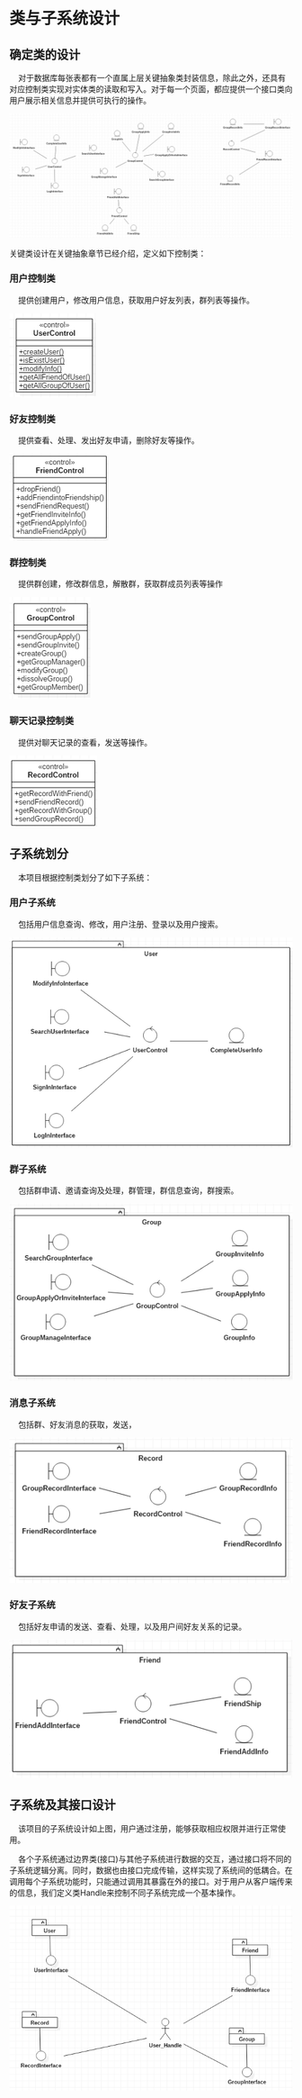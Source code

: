 # 类与子系统设计

## 确定类的设计

&nbsp;&nbsp;&nbsp;&nbsp;对于数据库每张表都有一个直属上层关键抽象类封装信息，除此之外，还具有对应控制类实现对实体类的读取和写入。对于每一个页面，都应提供一个接口类向用户展示相关信息并提供可执行的操作。

![总体类设计][1]


  [1]: /images/classDesign.png
  
关键类设计在关键抽象章节已经介绍，定义如下控制类：

### 用户控制类

&nbsp;&nbsp;&nbsp;&nbsp;提供创建用户，修改用户信息，获取用户好友列表，群列表等操作。

![用户控制类][2]


  [2]: /images/userControl.png
  
### 好友控制类

&nbsp;&nbsp;&nbsp;&nbsp;提供查看、处理、发出好友申请，删除好友等操作。

![好友控制类][3]


  [3]: /images/friendControl.png
  
### 群控制类

&nbsp;&nbsp;&nbsp;&nbsp;提供群创建，修改群信息，解散群，获取群成员列表等操作

![群控制类][4]


  [4]: /images/groupControl.png
  
### 聊天记录控制类

&nbsp;&nbsp;&nbsp;&nbsp;提供对聊天记录的查看，发送等操作。

![聊天记录控制类][5]


  [5]: /images/recordControl.png
  
## 子系统划分

&nbsp;&nbsp;&nbsp;&nbsp;本项目根据控制类划分了如下子系统：

### 用户子系统

&nbsp;&nbsp;&nbsp;&nbsp;包括用户信息查询、修改，用户注册、登录以及用户搜索。

![用户子系统][6]


  [6]: /images/userSubSystem.png
  
### 群子系统

&nbsp;&nbsp;&nbsp;&nbsp;包括群申请、邀请查询及处理，群管理，群信息查询，群搜索。

![群子系统][7]


  [7]: /images/groupSubSystem.png
  
### 消息子系统

&nbsp;&nbsp;&nbsp;&nbsp;包括群、好友消息的获取，发送，

![消息子系统][8]


  [8]: /images/recordSubSystem.png

### 好友子系统

&nbsp;&nbsp;&nbsp;&nbsp;包括好友申请的发送、查看、处理，以及用户间好友关系的记录。

![好友子系统][9]


  [9]: /images/friendSubSystem.png

## 子系统及其接口设计

&nbsp;&nbsp;&nbsp;&nbsp;该项目的子系统设计如上图，用户通过注册，能够获取相应权限并进行正常使用。

&nbsp;&nbsp;&nbsp;&nbsp;各个子系统通过边界类(接口)与其他子系统进行数据的交互，通过接口将不同的子系统逻辑分离。同时，数据也由接口完成传输，这样实现了系统间的低耦合。在调用每个子系统功能时，只能通过调用其暴露在外的接口。对于用户从客户端传来的信息，我们定义类Handle来控制不同子系统完成一个基本操作。

![子系统及其接口图][10]


  [10]: /images/subsystemAndInterface.png
